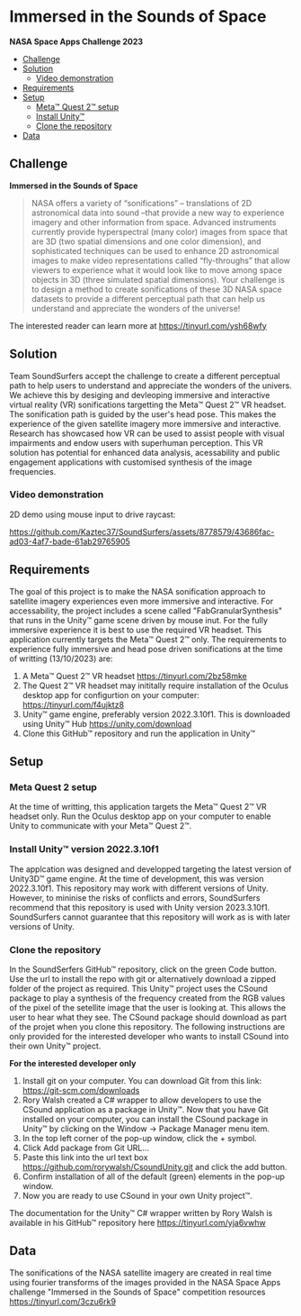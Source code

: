 # Immersed in the Sounds of Space 
**NASA Space Apps Challenge 2023**

- [Challenge](#challenge)
- [Solution](#solution)
  * [Video demonstration](#video-demonstration)
- [Requirements](#requirements)
- [Setup](#setup)
  * [Meta™ Quest 2™ setup](#meta-quest-2-setup)
  * [Install Unity™ ](#downloadUnity)
  * [Clone the repository](#clone)
- [Data](#data)

## Challenge
**Immersed in the Sounds of Space** 
>NASA offers a variety of “sonifications” – translations of 2D astronomical data into sound –that provide a new way to experience imagery and other information from space. Advanced instruments currently provide hyperspectral (many color) images from space that are 3D (two spatial dimensions and one color dimension), and sophisticated techniques can be used to enhance 2D astronomical images to make video representations called “fly-throughs” that allow viewers to experience what it would look like to move among space objects in 3D (three simulated spatial dimensions). Your challenge is to design a method to create sonifications of these 3D NASA space datasets to provide a different perceptual path that can help us understand and appreciate the wonders of the universe!

The interested reader can learn more at https://tinyurl.com/ysh68wfy

## Solution
Team SoundSurfers accept the challenge to create a different perceptual path to help users to understand and appreciate the wonders of the univers. We achieve this by desiging and devleoping immersive and interactive virtual reality (VR) sonifications targetting the Meta™ Quest 2™ VR headset.  The sonification path is guided by the user's head pose. This makes the experience of the given satellite imagery more immersive and interactive. Research has showcased how VR can be used to assist people with visual impairments and endow users with superhuman perception. This VR solution has potential for enhanced data analysis, acessability and public engagement applications with customised synthesis of the image frequencies. 

### Video demonstration

2D demo using mouse input to drive raycast:

https://github.com/Kaztec37/SoundSurfers/assets/8778579/43686fac-ad03-4af7-bade-61ab29765905


## Requirements
The goal of this project is to make the NASA sonification approach to satellite imagery experiences even more immersive and interactive. For accessability, the project includes a scene called "FabGranularSynthesis" that runs in the Unity™ game scene driven by mouse inut. For the fully immersive experience it is best to use the required VR headset. This application currently targets the Meta™ Quest 2™ only. The requirements to experience fully immersive and head pose driven sonifications at the time of writting (13/10/2023) are:

1. A Meta™ Quest 2™ VR headset https://tinyurl.com/2bz58mke
2. The Quest 2™ VR headset may inititally require installation of the Oculus desktop app for configurtion on your computer: https://tinyurl.com/f4ujktz8
3.  Unity™ game engine, preferably version 2022.3.10f1. This is downloaded using Unity™ Hub https://unity.com/download
4.  Clone this GitHub™ repository and run the application in Unity™

## Setup

### Meta Quest 2 setup
At the time of writting, this application targets the Meta™ Quest 2™ VR headset only. Run the Oculus desktop app on your computer to enable Unity to communicate with your Meta™ Quest 2™.

### Install Unity™ version 2022.3.10f1
The applcation was designed and developped targeting the latest version of Unity3D™ game engine. At the time of development, this was version 2022.3.10f1. This repository may work with different versions of Unity. However, to mininise the risks of conflicts and errors, SoundSurfers recommend that this repository is used with Unity version 2023.3.10f1. SoundSurfers cannot guarantee that this repository will work as is with later versions of Unity. 

### Clone the repository
In the SoundSerfers GitHub™ repository, click on the green Code button. Use the url to install the repo with git or alternatively download a zipped folder of the project as required. This Unity™ project uses the CSound package to play a synthesis of the frequency created from the RGB values of the pixel of the setellite image that the user is looking at. This allows the user to hear what they see. The CSound package should download as part of the projet when you clone this repository. The following instructions are only provided for the interested developer who wants to install CSound into their own Unity™ project.

**For the interested developer only**
1. Install git on your computer. You can download Git from this link: https://git-scm.com/downloads
2. Rory Walsh created a C# wrapper to allow developers to use the CSound application as a package in Unity™. Now that you have Git installed on your computer, you can install the CSound package in Unity™ by clicking on the Window -> Package Manager menu item.
3. In the top left corner of the pop-up window, click the + symbol.
4. Click Add package from Git URL...
5. Paste this link into the url text box https://github.com/rorywalsh/CsoundUnity.git and click the add button.
6. Confirm installation of all of the default (green) elements in the pop-up window.
7. Now you are ready to use CSound in your own Unity project™.  

The documentation for the Unity™ C# wrapper written by Rory Walsh is available in his GitHub™ repository here https://tinyurl.com/yja6vwhw

## Data
The sonifications of the NASA satellite imagery are created in real time using fourier transforms of the images provided in the NASA Space Apps challenge "Immersed in the Sounds of Space" competition resources https://tinyurl.com/3czu6rk9
